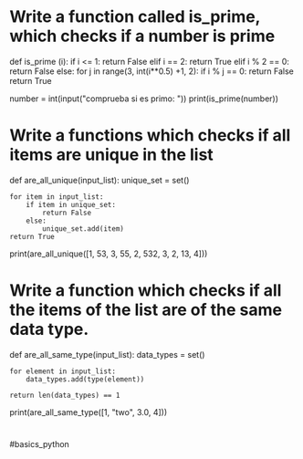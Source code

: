 
# Write a function called is_prime, which checks if a number is prime

def is_prime (i):
    if i <= 1:
        return False
    elif i == 2:
        return True
    elif i % 2 == 0:
        return False
    else:
        for j in range(3, int(i**0.5) +1, 2):
            if i % j == 0:
                return False
        return True

number = int(input("comprueba si es primo: "))
print(is_prime(number))

# Write a functions which checks if all items are unique in the list

def are_all_unique(input_list):
    unique_set = set()

    for item in input_list:
        if item in unique_set:
            return False
        else:
            unique_set.add(item)
    return True

print(are_all_unique([1, 53, 3, 55, 2, 532, 3, 2, 13, 4]))

# Write a function which checks if all the items of the list are of the same data type.

def are_all_same_type(input_list):
    data_types = set()
    
    for element in input_list:
        data_types.add(type(element))

    return len(data_types) == 1

print(are_all_same_type([1, "two", 3.0, 4]))

#
#basics_python
